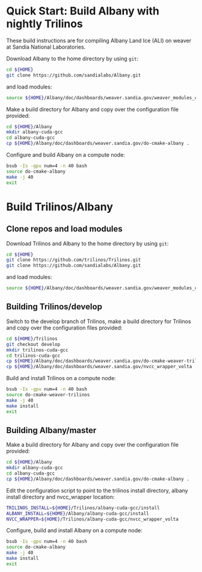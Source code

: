 # Quick Start: Build Albany with nightly Trilinos
These build instructions are for compiling Albany Land Ice (ALI) on weaver at Sandia National Laboratories.

Download Albany to the home directory by using `git`:
```sh
cd ${HOME}
git clone https://github.com/sandialabs/Albany.git
```
and load modules:
```sh
source ${HOME}/Albany/doc/dashboards/weaver.sandia.gov/weaver_modules_cuda.sh
```
Make a build directory for Albany and copy over the configuration file provided:
```sh
cd ${HOME}/Albany
mkdir albany-cuda-gcc
cd albany-cuda-gcc
cp ${HOME}/Albany/doc/dashboards/weaver.sandia.gov/do-cmake-albany .
```
Configure and build Albany on a compute node:
```sh
bsub -Is -gpu num=4 -n 40 bash
source do-cmake-albany
make -j 40
exit
```

# Build Trilinos/Albany
## Clone repos and load modules
Download Trilinos and Albany to the home directory by using `git`:
```sh
cd ${HOME}
git clone https://github.com/trilinos/Trilinos.git
git clone https://github.com/sandialabs/Albany.git
```
and load modules:
```sh
source ${HOME}/Albany/doc/dashboards/weaver.sandia.gov/weaver_modules_cuda.sh
```

## Building Trilinos/develop
Switch to the develop branch of Trilinos, make a build directory for Trilinos and copy over the configuration files provided:
```sh
cd ${HOME}/Trilinos
git checkout develop
mkdir trilinos-cuda-gcc
cd trilinos-cuda-gcc
cp ${HOME}/Albany/doc/dashboards/weaver.sandia.gov/do-cmake-weaver-trilinos .
cp ${HOME}/Albany/doc/dashboards/weaver.sandia.gov/nvcc_wrapper_volta .
```
Build and install Trilinos on a compute node:
```sh
bsub -Is -gpu num=4 -n 40 bash
source do-cmake-weaver-trilinos
make -j 40
make install
exit
```

## Building Albany/master
Make a build directory for Albany and copy over the configuration file provided:
```sh
cd ${HOME}/Albany
mkdir albany-cuda-gcc
cd albany-cuda-gcc
cp ${HOME}/Albany/doc/dashboards/weaver.sandia.gov/do-cmake-albany .
```
Edit the configuration script to point to the trilinos install directory, albany install directory and nvcc_wrapper location:
```sh
TRILINOS_INSTALL=${HOME}/Trilinos/albany-cuda-gcc/install
ALBANY_INSTALL=${HOME}/Albany/albany-cuda-gcc/install
NVCC_WRAPPER=${HOME}/Trilinos/albany-cuda-gcc/nvcc_wrapper_volta
```
Configure, build and install Albany on a compute node:
```sh
bsub -Is -gpu num=4 -n 40 bash
source do-cmake-albany
make -j 40
make install
exit
```
